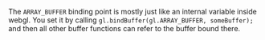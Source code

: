 The `ARRAY_BUFFER` binding point is mostly
just like an internal variable inside webgl. You set it by calling
`gl.bindBuffer(gl.ARRAY_BUFFER, someBuffer);` and then all other
buffer functions can refer to the buffer bound there.
